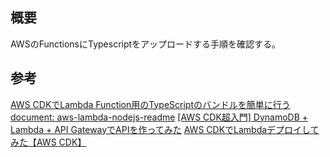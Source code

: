 ## 概要

AWSのFunctionsにTypescriptをアップロードする手順を確認する。

## 参考

[AWS CDKでLambda Function用のTypeScriptのバンドルを簡単に行う](https://dev.classmethod.jp/articles/easy-bundle-ts-for-lambda/)
[document: aws-lambda-nodejs-readme](https://docs.aws.amazon.com/cdk/api/latest/docs/aws-lambda-nodejs-readme.html)
[[AWS CDK超入門] DynamoDB + Lambda + API GatewayでAPIを作ってみた](https://dev.classmethod.jp/articles/aws-cdk-101-typescript/)
[AWS CDKでLambdaデプロイしてみた【AWS CDK】](https://qiita.com/KsntsTt/items/4824bacf80d2f500f837)
